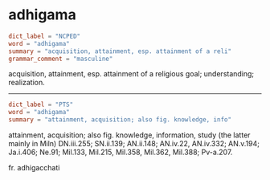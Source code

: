 # adhigama

``` toml
dict_label = "NCPED"
word = "adhigama"
summary = "acquisition, attainment, esp. attainment of a reli"
grammar_comment = "masculine"
```

acquisition, attainment, esp. attainment of a religious goal; understanding; realization.

--------------------

``` toml
dict_label = "PTS"
word = "adhigama"
summary = "attainment, acquisition; also fig. knowledge, info"
```

attainment, acquisition; also fig. knowledge, information, study (the latter mainly in Miln) DN.iii.255; SN.ii.139; AN.ii.148; AN.iv.22, AN.iv.332; AN.v.194; Ja.i.406; Ne.91; Mil.133, Mil.215, Mil.358, Mil.362, Mil.388; Pv\-a.207.

fr. adhigacchati

